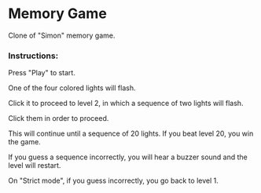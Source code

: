 # Memory Game

Clone of "Simon" memory game.

### Instructions:

Press "Play" to start.

One of the four colored lights will flash.

Click it to proceed to level 2, in which a sequence of two lights will flash.

Click them in order to proceed.

This will continue until a sequence of 20 lights. If you beat level 20, you win the game.

If you guess a sequence incorrectly, you will hear a buzzer sound and the level will restart.

On "Strict mode", if you guess incorrectly, you go back to level 1.